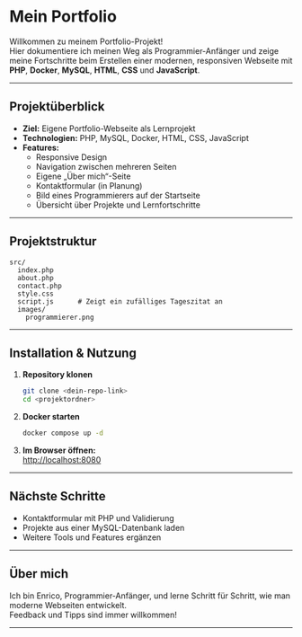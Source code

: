 # Mein Portfolio

Willkommen zu meinem Portfolio-Projekt!  
Hier dokumentiere ich meinen Weg als Programmier-Anfänger und zeige meine Fortschritte beim Erstellen einer modernen, responsiven Webseite mit **PHP**, **Docker**, **MySQL**, **HTML**, **CSS** und **JavaScript**.

---

## Projektüberblick

- **Ziel:** Eigene Portfolio-Webseite als Lernprojekt
- **Technologien:** PHP, MySQL, Docker, HTML, CSS, JavaScript
- **Features:**
  - Responsive Design
  - Navigation zwischen mehreren Seiten
  - Eigene „Über mich“-Seite
  - Kontaktformular (in Planung)
  - Bild eines Programmierers auf der Startseite
  - Übersicht über Projekte und Lernfortschritte

---

## Projektstruktur

```
src/
  index.php
  about.php
  contact.php
  style.css
  script.js      # Zeigt ein zufälliges Tageszitat an
  images/
    programmierer.png
```

---

## Installation & Nutzung

1. **Repository klonen**
   ```bash
   git clone <dein-repo-link>
   cd <projektordner>
   ```

2. **Docker starten**
   ```bash
   docker compose up -d
   ```

3. **Im Browser öffnen:**  
   [http://localhost:8080](http://localhost:8080)

---

## Nächste Schritte

- Kontaktformular mit PHP und Validierung
- Projekte aus einer MySQL-Datenbank laden
- Weitere Tools und Features ergänzen

---

## Über mich

Ich bin Enrico, Programmier-Anfänger, und lerne Schritt für Schritt, wie man moderne Webseiten entwickelt.  
Feedback und Tipps sind immer willkommen!

---